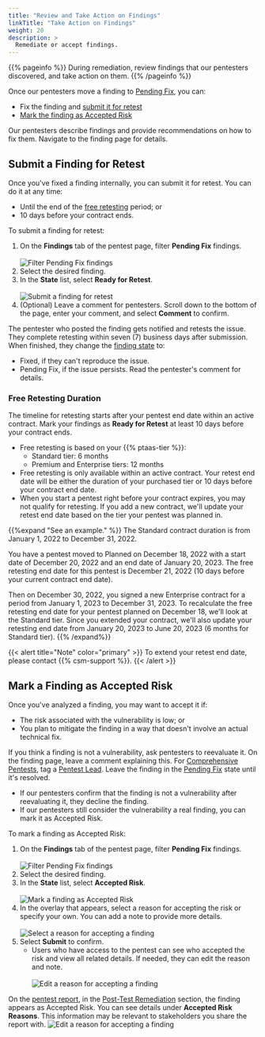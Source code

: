 ```yaml
---
title: "Review and Take Action on Findings"
linkTitle: "Take Action on Findings"
weight: 20
description: >
  Remediate or accept findings.
---
```


{{% pageinfo %}}
During remediation, review findings that our pentesters discovered, and take action on them.
{{% /pageinfo %}}

Once our pentesters move a finding to [Pending Fix](/platform-deep-dive/pentests/findings/finding-states/), you can:

- Fix the finding and [submit it for retest](#submit-a-finding-for-retest)
- [Mark the finding as Accepted Risk](#mark-a-finding-as-accepted-risk)

Our pentesters describe findings and provide recommendations on how to fix them. Navigate to the finding page for details.

## Submit a Finding for Retest

Once you've fixed a finding internally, you can submit it for retest. You can do it at any time:

- Until the end of the [free retesting](#free-retesting-duration) period; or
- 10 days before your contract ends.

To submit a finding for retest:

1. On the **Findings** tab of the pentest page, filter **Pending Fix** findings.<br><br>
![Filter Pending Fix findings](/deepdive/FilterPendingFixFindings.png "Filter Pending Fix findings")
1. Select the desired finding.
1. In the **State** list, select **Ready for Retest**.<br><br>
![Submit a finding for retest](/deepdive/ReadyForRetestFinding.png "Submit a finding for retest")
1. (Optional) Leave a comment for pentesters. Scroll down to the bottom of the page, enter your comment, and select **Comment** to confirm.

The pentester who posted the finding gets notified and retests the issue. They complete retesting within seven (7) business days after submission. When finished, they change the [finding state](/platform-deep-dive/pentests/findings/finding-states/) to:

- Fixed, if they can't reproduce the issue.
- Pending Fix, if the issue persists. Read the pentester's comment for details.

### Free Retesting Duration

The timeline for retesting starts after your pentest end date within an active contract. Mark your findings as **Ready for Retest** at least 10 days before your contract ends.

- Free retesting is based on your {{% ptaas-tier %}}:
  - Standard tier: 6 months
  - Premium and Enterprise tiers: 12 months
- Free retesting is only available within an active contract. Your retest end date will be either the duration of your purchased tier or 10 days before your contract end date.
- When you start a pentest right before your contract expires, you may not qualify for retesting. If you add a new contract, we'll update your retest end date based on the tier your pentest was planned in.

{{%expand "See an example." %}}
The Standard contract duration is from January 1, 2022 to December 31, 2022.

You have a pentest moved to Planned on December 18, 2022 with a start date of December 20, 2022 and an end date of January 20, 2023. The free retesting end date for this pentest is December 21, 2022 (10 days before your current contract end date).

Then on December 30, 2022, you signed a new Enterprise contract for a period from January 1, 2023 to December 31, 2023. To recalculate the free retesting end date for your pentest planned on December 18, we'll look at the Standard tier. Since you extended your contract, we'll also update your retesting end date from January 20, 2023 to June 20, 2023 (6 months for Standard tier).
{{% /expand%}}

{{< alert title="Note" color="primary" >}}
To extend your retest end date, please contact {{% csm-support %}}.
{{< /alert >}}

## Mark a Finding as Accepted Risk

Once you've analyzed a finding, you may want to accept it if:

- The risk associated with the vulnerability is low; or
- You plan to mitigate the finding in a way that doesn't involve an actual technical fix.

If you think a finding is not a vulnerability, ask pentesters to reevaluate it. On the finding page, leave a comment explaining this. For [Comprehensive Pentests](/platform-deep-dive/glossary/#comprehensive-pentest), tag a [Pentest Lead](/platform-deep-dive/glossary/#pentest-lead). Leave the finding in the [Pending Fix](/platform-deep-dive/pentests/findings/finding-states/) state until it's resolved.

- If our pentesters confirm that the finding is not a vulnerability after reevaluating it, they decline the finding.
- If our pentesters still consider the vulnerability a real finding, you can mark it as Accepted Risk.

To mark a finding as Accepted Risk:

1. On the **Findings** tab of the pentest page, filter **Pending Fix** findings.<br><br>
![Filter Pending Fix findings](/deepdive/FilterPendingFixFindings.png "Filter Pending Fix findings")
1. Select the desired finding.
1. In the **State** list, select **Accepted Risk**.<br><br>
![Mark a finding as Accepted Risk](/deepdive/AcceptedRiskFinding.png "Mark a finding as Accepted Risk")
1. In the overlay that appears, select a reason for accepting the risk or specify your own. You can add a note to provide more details.<br><br>
![Select a reason for accepting a finding](/deepdive/AcceptedRiskReason.png "Select a reason for accepting a finding")
1. Select **Submit** to confirm.
   - Users who have access to the pentest can see who accepted the risk and view all related details. If needed, they can edit the reason and note.<br><br>
   ![Edit a reason for accepting a finding](/deepdive/EditAcceptedRisk.png "Edit a reason for accepting a finding")

On the [pentest report](/platform-deep-dive/pentests/reports/), in the [Post-Test Remediation](/platform-deep-dive/pentests/reports/report-contents/#post-test-remediation) section, the finding appears as Accepted Risk. You can see details under **Accepted Risk Reasons**. This information may be relevant to stakeholders you share the report with.
![Edit a reason for accepting a finding](/deepdive/AcceptedRiskReasons.png "Edit a reason for accepting a finding")
